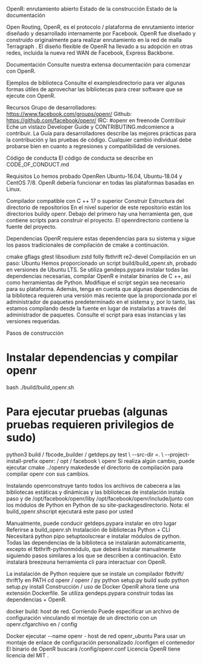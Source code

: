 OpenR: enrutamiento abierto
Estado de la construcción Estado de la documentación

Open Routing, OpenR, es el protocolo / plataforma de enrutamiento interior diseñado y desarrollado internamente por Facebook. OpenR fue diseñado y construido originalmente para realizar enrutamiento en la red de malla Terragraph . El diseño flexible de OpenR ha llevado a su adopción en otras redes, incluida la nueva red WAN de Facebook, Express Backbone.

Documentación
Consulte nuestra extensa documentación para comenzar con OpenR.

Ejemplos de biblioteca
Consulte el examplesdirectorio para ver algunas formas útiles de aprovechar las bibliotecas para crear software que se ejecute con OpenR.

Recursos
Grupo de desarrolladores: https://www.facebook.com/groups/openr/
Github: https://github.com/facebook/openr/
IRC: #openr en freenode
Contribuir
Eche un vistazo Developer Guide y CONTRIBUTING.mdcomience a contribuir. La Guía para desarrolladores describe las mejores prácticas para la contribución y las pruebas de código. Cualquier cambio individual debe probarse bien en cuanto a regresiones y compatibilidad de versiones.

Código de conducta
El código de conducta se describe en CODE_OF_CONDUCT.md

Requisitos
Lo hemos probado OpenRen Ubuntu-16.04, Ubuntu-18.04 y CentOS 7/8. OpenR debería funcionar en todas las plataformas basadas en Linux.

Compilador compatible con C ++ 17 o superior
Construir
Estructura del directorio de repositorios
En el nivel superior de este repositorio están los directorios buildy openr. Debajo del primero hay una herramienta gen, que contiene scripts para construir el proyecto. El openrdirectorio contiene la fuente del proyecto.

Dependencias
OpenR requiere estas dependencias para su sistema y sigue los pasos tradicionales de compilación de cmake a continuación.

cmake
gflags
gtest
libsodium
zstd
folly
fbthrift
re2-devel
Compilación en un paso: Ubuntu
Hemos proporcionado un script build/build_openr.sh, probado en versiones de Ubuntu LTS. Se utiliza gendeps.pypara instalar todas las dependencias necesarias, compilar OpenR e instalar binarios de C ++, así como herramientas de Python. Modifique el script según sea necesario para su plataforma. Además, tenga en cuenta que algunas dependencias de la biblioteca requieren una versión más reciente que la proporcionada por el administrador de paquetes predeterminado en el sistema y, por lo tanto, las estamos compilando desde la fuente en lugar de instalarlas a través del administrador de paquetes. Consulte el script para esas instancias y las versiones requeridas.

Pasos de construcción
# Instalar dependencias y compilar openr 
bash ./build/build_openr.sh

# Para ejecutar pruebas (algunas pruebas requieren privilegios de sudo) 
python3 build / fbcode_builder / getdeps.py test \ 
  --src-dir =. \ 
  --project-install-prefix openr: / opt / facebook \ 
  openr
Si realiza algún cambio, puede ejecutar cmake ../openry makedesde el directorio de compilación para compilar openr con sus cambios.

Instalando
openrconstruye tanto todos los archivos de cabecera a las bibliotecas estáticas y dinámicas y las bibliotecas de instalación instala paso y de /opt/facebook/openr/liby /opt/facebook/openr/include/junto con los módulos de Python en Python de su site-packagesdirectorio. Nota: el build_openr.shscript ejecutará este paso por usted

Manualmente, puede conducir getdeps.pypara instalar en otro lugar
Referirse a build_openr.sh
Instalación de bibliotecas Python + CLI
Necesitará python pipo setuptoolscrear e instalar módulos de python. Todas las dependencias de la biblioteca se instalarán automáticamente, excepto el fbthrift-pythonmódulo, que deberá instalar manualmente siguiendo pasos similares a los que se describen a continuación. Esto instalará breezeuna herramienta cli para interactuar con OpenR.

La instalación de Python requiere que se instale un compilador fbthrift/ thrift1y en PATH
cd openr / openr / py 
python setup.py build 
sudo python setup.py install
Construcción / uso de Docker
OpenR ahora tiene una extensión Dockerfile. Se utiliza gendeps.pypara construir todas las dependencias + OpenR.

docker build: host de red.
Corriendo
Puede especificar un archivo de configuración vinculando el montaje de un directorio con un openr.cfgarchivo en / config

Docker ejecutar --name openr - host de red openr_ubuntu
Para usar un montaje de enlace de configuración personalizado /configen el contenedor
El binario de OpenR buscará /config/openr.conf
Licencia
OpenR tiene licencia del MIT .
